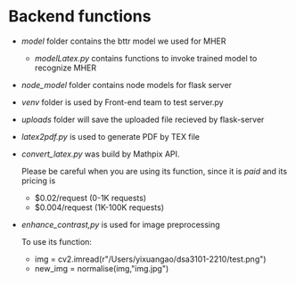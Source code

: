 # Backend functions
- *model* folder contains the bttr model we used for MHER
    - *modelLatex.py* contains functions to invoke trained model to recognize MHER
- *node_model* folder contains node models for flask server
- *venv* folder is used by Front-end team to test server.py
- *uploads* folder will save the uploaded file recieved by flask-server

- *latex2pdf.py* is used to generate PDF by TEX file

- *convert_latex.py* was build by Mathpix API. 

    Please be careful when you are using its function, since it is *paid* and its pricing is

    - $0.02/request (0-1K requests)
    - $0.004/request (1K-100K requests)

- *enhance_contrast,py* is used for image preprocessing 

    To use its function:
    
    - img = cv2.imread(r"/Users/yixuangao/dsa3101-2210/test.png")
    - new_img = normalise(img,"img.jpg")




